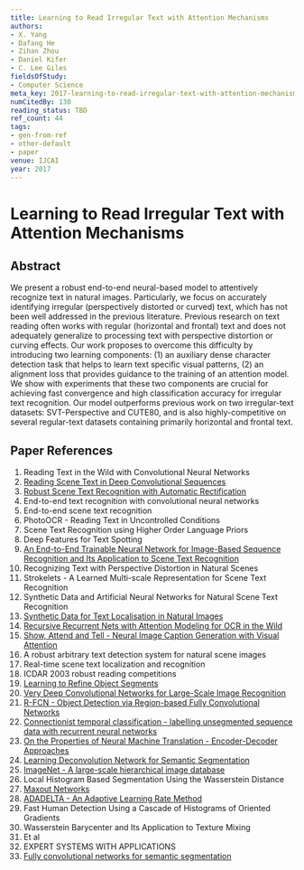```yaml
---
title: Learning to Read Irregular Text with Attention Mechanisms
authors:
- X. Yang
- Dafang He
- Zihan Zhou
- Daniel Kifer
- C. Lee Giles
fieldsOfStudy:
- Computer Science
meta_key: 2017-learning-to-read-irregular-text-with-attention-mechanisms
numCitedBy: 130
reading_status: TBD
ref_count: 44
tags:
- gen-from-ref
- other-default
- paper
venue: IJCAI
year: 2017
---
```


# Learning to Read Irregular Text with Attention Mechanisms

## Abstract

We present a robust end-to-end neural-based model to attentively recognize text in natural images. Particularly, we focus on accurately identifying irregular (perspectively distorted or curved) text, which has not been well addressed in the previous literature. Previous research on text reading often works with regular (horizontal and frontal) text and does not adequately generalize to processing text with perspective distortion or curving effects. Our work proposes to overcome this difficulty by introducing two learning components: (1) an auxiliary dense character detection task that helps to learn text specific visual patterns, (2) an alignment loss that provides guidance to the training of an attention model. We show with experiments that these two components are crucial for achieving fast convergence and high classification accuracy for irregular text recognition. Our model outperforms previous work on two irregular-text datasets: SVT-Perspective and CUTE80, and is also highly-competitive on several regular-text datasets containing primarily horizontal and frontal text.

## Paper References

1. Reading Text in the Wild with Convolutional Neural Networks
2. [Reading Scene Text in Deep Convolutional Sequences](2016-reading-scene-text-in-deep-convolutional-sequences)
3. [Robust Scene Text Recognition with Automatic Rectification](2016-robust-scene-text-recognition-with-automatic-rectification)
4. End-to-end text recognition with convolutional neural networks
5. End-to-end scene text recognition
6. PhotoOCR - Reading Text in Uncontrolled Conditions
7. Scene Text Recognition using Higher Order Language Priors
8. Deep Features for Text Spotting
9. [An End-to-End Trainable Neural Network for Image-Based Sequence Recognition and Its Application to Scene Text Recognition](2017-an-end-to-end-trainable-neural-network-for-image-based-sequence-recognition-and-its-application-to-scene-text-recognition)
10. Recognizing Text with Perspective Distortion in Natural Scenes
11. Strokelets - A Learned Multi-scale Representation for Scene Text Recognition
12. Synthetic Data and Artificial Neural Networks for Natural Scene Text Recognition
13. [Synthetic Data for Text Localisation in Natural Images](2016-synthetic-data-for-text-localisation-in-natural-images)
14. [Recursive Recurrent Nets with Attention Modeling for OCR in the Wild](2016-recursive-recurrent-nets-with-attention-modeling-for-ocr-in-the-wild)
15. [Show, Attend and Tell - Neural Image Caption Generation with Visual Attention](2015-show-attend-and-tell-neural-image-caption-generation-with-visual-attention)
16. A robust arbitrary text detection system for natural scene images
17. Real-time scene text localization and recognition
18. ICDAR 2003 robust reading competitions
19. [Learning to Refine Object Segments](2016-learning-to-refine-object-segments)
20. [Very Deep Convolutional Networks for Large-Scale Image Recognition](2015-very-deep-convolutional-networks-for-large-scale-image-recognition)
21. [R-FCN - Object Detection via Region-based Fully Convolutional Networks](2016-r-fcn-object-detection-via-region-based-fully-convolutional-networks)
22. [Connectionist temporal classification - labelling unsegmented sequence data with recurrent neural networks](2006-connectionist-temporal-classification-labelling-unsegmented-sequence-data-with-recurrent-neural-networks)
23. [On the Properties of Neural Machine Translation - Encoder-Decoder Approaches](2014-on-the-properties-of-neural-machine-translation-encoder-decoder-approaches)
24. [Learning Deconvolution Network for Semantic Segmentation](2015-learning-deconvolution-network-for-semantic-segmentation)
25. [ImageNet - A large-scale hierarchical image database](2009-imagenet-a-large-scale-hierarchical-image-database)
26. Local Histogram Based Segmentation Using the Wasserstein Distance
27. [Maxout Networks](2013-maxout-networks)
28. [ADADELTA - An Adaptive Learning Rate Method](2012-adadelta-an-adaptive-learning-rate-method)
29. Fast Human Detection Using a Cascade of Histograms of Oriented Gradients
30. Wasserstein Barycenter and Its Application to Texture Mixing
31. Et al
32. EXPERT SYSTEMS WITH APPLICATIONS
33. [Fully convolutional networks for semantic segmentation](2015-fully-convolutional-networks-for-semantic-segmentation)
